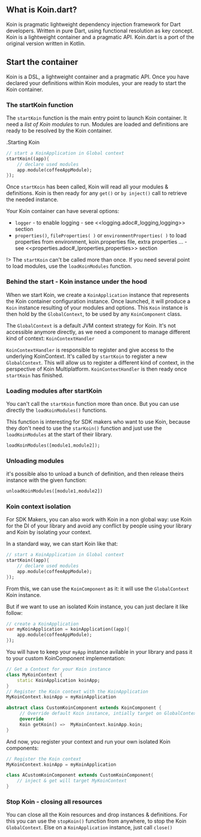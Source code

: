 ## What is Koin.dart?

Koin is pragmatic lightweight dependency injection framework for Dart developers. Written in pure Dart, using functional resolution as key concept. Koin is a lightweight container and a pragmatic API. Koin.dart is a port of the original version written in Kotlin.

## Start the container

Koin is a DSL, a lightweight container and a pragmatic API. Once you have declared your definitions within Koin modules, your are ready to start the Koin container.

### The startKoin function

The `startKoin` function is the main entry point to launch Koin container. It need a *list of Koin modules* to run.
Modules are loaded and definitions are ready to be resolved by the Koin container.

.Starting Koin

```dart
// start a KoinApplication in Global context
startKoin((app){
    // declare used modules
    app.module(coffeeAppModule);
});
```

Once `startKoin` has been called, Koin will read all your modules & definitions. Koin is then ready for any `get()` or `by inject()` call to retrieve the needed instance.

Your Koin container can have several options:

* `logger` - to enable logging - see <<logging.adoc#_logging,logging>> section
* `properties()`, `fileProperties( )` or `environmentProperties( )` to load properties from environment, koin.properties file, extra properties ... - see <<properties.adoc#_lproperties,properties>> section


!> The `startKoin` can't be called more than once. If you need several point to load modules, use the `loadKoinModules` function.


### Behind the start - Koin instance under the hood

When we start Koin, we create a `KoinApplication` instance that represents the Koin container configuration instance. Once launched, it will produce a `Koin` instance resulting of your modules and options.
This `Koin` instance is then hold by the `GlobalContext`, to be used by any `KoinComponent` class.

The `GlobalContext` is a default JVM context strategy for Koin. It's not accessible anymore directly, as we need a component to manage different kind of context: `KoinContextHandler`

`KoinContextHandler` is responsible to register and give access to the underlying KoinContext. It's called by `startKoin` to register a new `GlobalContext`. This will allow us to register a different kind of context, in the perspective of Koin Multiplatform. `KoinContextHandler`  is then ready once `startKoin` has finished.




### Loading modules after startKoin

You can't call the `startKoin` function more than once. But you can use directly the `loadKoinModules()` functions.

This function is interesting for SDK makers who want to use Koin, because they don't need to use the `starKoin()` function and just use the `loadKoinModules` at the start of their library.

```dart
loadKoinModules([module1,module2]);
```

### Unloading modules

it's possible also to unload a bunch of definition, and then release theirs instance with the given function:

```dart
unloadKoinModules([module1,module2])
```


### Koin context isolation

For SDK Makers, you can also work with Koin in a non global way: use Koin for the DI of your library and avoid any conflict by people using your library and Koin by isolating your context.

In a standard way, we can start Koin like that:

```dart
// start a KoinApplication in Global context
startKoin((app){
    // declare used modules
    app.module(coffeeAppModule);
});
```

From this, we can use the `KoinComponent` as it: it will use the `GlobalContext` Koin instance.

But if we want to use an isolated Koin instance, you can just declare it like follow:

```dart
// create a KoinApplication
var myKoinApplication = koinApplication((app){
    app.module(coffeeAppModule);
});
```

You will have to keep your `myApp` instance avilable in your library and pass it to your custom KoinComponent implementation:

```dart
// Get a Context for your Koin instance
class MyKoinContext {
    static KoinApplication koinApp;
}
// Register the Koin context with the KoinApplication
MyKoinContext.koinApp = myKoinApplication
```

```dart
abstract class CustomKoinComponent extends KoinComponent {
     // Override default Koin instance, intially target on GlobalContext to yours
     @override
     Koin getKoin() =>  MyKoinContext.koinApp.koin;
}
```

And now, you register your context and run your own isolated Koin components:

```dart
// Register the Koin context
MyKoinContext.koinApp = myKoinApplication

class ACustomKoinComponent extends CustomKoinComponent{
    // inject & get will target MyKoinContext
}
```

### Stop Koin - closing all resources

You can close all the Koin resources and drop instances & definitions. For this you can use the `stopKoin()` function from anywhere, to stop the Koin `GlobalContext`.
Else on a `KoinApplication` instance, just call `close()`

